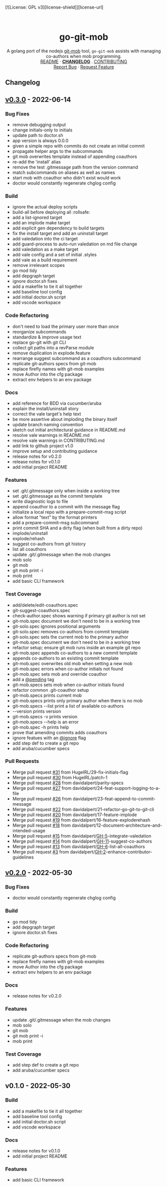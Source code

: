 <!-- PROJECT SHIELDS -->
<!--
*** https://www.markdownguide.org/basic-syntax/#reference-style-links
-->
[![License: GPL v3][license-shield]][license-url]
<!-- [![Issues][issues-shield]][issues-url] -->
<!-- [![Forks][forks-shield]][forks-url] -->
<!-- ![GitHub Contributors][contributors-shield] -->
<!-- ![GitHub Contributors Image][contributors-image-url] -->

<!-- PROJECT LOGO -->
<br />
<!-- vale Google.Headings = NO -->
<h1 align="center">go-git-mob</h1>
<!-- vale Google.Headings = YES -->

<p align="center">
  A golang port of the nodejs <a href="https://github.com/rkotze/git-mob">git-mob</a> tool,
  <code>go-git-mob</code> assists with managing co-authors when mob programming.
  <br />
  <a href="./README.md">README</a>
  ·
  <a href="./CHANGELOG.md"><strong>CHANGELOG</strong></a>
  .
  <a href="./CONTRIBUTING.md">CONTRIBUTING</a>
  <br />
  <!-- <a href="https://github.com/davidalpert/go-git-mob">View Demo</a>
  · -->
  <a href="https://github.com/davidalpert/go-git-mob/issues">Report Bug</a>
  ·
  <a href="https://github.com/davidalpert/go-git-mob/issues">Request Feature</a>
</p>

## Changelog


<a name="v0.3.0"></a>
## [v0.3.0] - 2022-06-14
### Bug Fixes
- remove debugging output
- change initials-only to initials
- update path to doctor.sh
- app version is always 0.0.0
- given a simple repo with commits do not create an initial commit
- propagate helper args to the subcommands
- git mob overwrites template instead of appending coauthors
- re-add the 'install' alias
- remove the test .gitmessage path from the version command
- match subcommands on aliases as well as names
- start mob with coauthor who didn't exist would work
- doctor would constantly regenerate chglog config

### Build
- ignore the actual deploy scripts
- build-all before deploying all :rollsafe:
- add a list-ignored target
- add an implode make target
- add explicit gen dependency to build targets
- fix the install target and add an uninstall target
- add valedation into the ci target
- add guard-process to auto-run valedation on md file change
- add valedation as a make target
- add vale config and a set of initial .styles
- add vale as a build requirement
- remove irrelevant scopes
- go mod tidy
- add depgraph target
- ignore doctor.sh fixes
- add a makefile to tie it all together
- add baseline tool config
- add initial doctor.sh script
- add vscode workspace

### Code Refactoring
- don't need to load the primary user more than once
- reorganize subcommands
- standardize & improve usage text
- replace go-git with git CLI
- collect git paths into a revParse module
- remove duplication in explode.feature
- rearrange suggest subcommand as a coauthors subcommand
- replicate git-authors specs from git-mob
- replace firefly names with git-mob examples
- move Author into the cfg package
- extract env helpers to an env package

### Docs
- add reference for BDD via cucumber/aruba
- explain the install/uninstall story
- correct the vale target's help text
- be more assertive about imploding the binary itself
- update branch naming convention
- sketch out initial architectural guidance in README.md
- resolve vale warnings in README.md
- resolve vale warnings in CONTRIBUTING.md
- add link to github project v1.0
- improve setup and contributing guidance
- release notes for v0.2.0
- release notes for v0.1.0
- add initial project README

### Features
- set .git/.gitmessage only when inside a working tree
- set .git/.gitmessage as the commit template
- write diagnostic logs to file
- append coauthor to a commit with the message flag
- initialize a local repo with a prepare-commit-msg script
- allow format "text" by the format printers
- add a prepare-commit-msg subcommand
- print commit SHA and a dirty flag (when built from a dirty repo)
- implode/uninstall
- explode/rehash
- suggest co-authors from git history
- list all coauthors
- update .git/.gitmessage when the mob changes
- mob solo
- git mob
- git mob print -i
- mob print
- add basic CLI framework

### Test Coverage
- add/delete/edit-coauthors.spec
- git-suggest-coauthors.spec
- check-author.spec shows warning if primary git author is not set
- git-mob.spec document we don't need to be in a working tree
- git-solo.spec ignores positional arguments
- git-solo.spec removes co-authors from commit template
- git-solo.spec sets the current mob to the primary author
- git-mob.spec document we don't need to be in a working tree
- refactor setup; ensure git mob runs inside an example git repo
- git-mob.spec appends co-authors to a new commit template
- appends co-authors to an existing commit template
- git-mob.spec overwrites old mob when setting a new mob
- git-mob.spec errors when co-author initials not found
- git-mob.spec sets mob and override coauthor
- add a [@pending](https://github.com/pending) tag
- git-mob.specs sets mob when co-author initials found
- refactor common .git-coauthor setup
- git-mob.specs prints current mob
- git-mob.specs prints only primary author when there is no mob
- git-mob.specs --list print a list of available co-authors
- --version prints version
- git-mob.specs -v prints version
- git-mob.specs --help is an error
- git-mob.spec -h prints help
- prove that amending commits adds coauthors
- ignore featues with an [@ignore](https://github.com/ignore) flag
- add step def to create a git repo
- add aruba/cucumber specs

### Pull Requests
- Merge pull request [#31](https://github.com/davidalpert/go-git-mob/issues/31) from HugeIRL/29-fix-initials-flag
- Merge pull request [#30](https://github.com/davidalpert/go-git-mob/issues/30) from HugeIRL/patch-1
- Merge pull request [#28](https://github.com/davidalpert/go-git-mob/issues/28) from davidalpert/parity-specs
- Merge pull request [#27](https://github.com/davidalpert/go-git-mob/issues/27) from davidalpert/24-feat-support-logging-to-a-file
- Merge pull request [#26](https://github.com/davidalpert/go-git-mob/issues/26) from davidalpert/23-feat-append-to-commit-message
- Merge pull request [#22](https://github.com/davidalpert/go-git-mob/issues/22) from davidalpert/21-refactor-go-git-to-git-cli
- Merge pull request [#20](https://github.com/davidalpert/go-git-mob/issues/20) from davidalpert/17-feature-implode
- Merge pull request [#19](https://github.com/davidalpert/go-git-mob/issues/19) from davidalpert/16-feature-exploderehash
- Merge pull request [#18](https://github.com/davidalpert/go-git-mob/issues/18) from davidalpert/12-document-architecture-and-intended-usage
- Merge pull request [#15](https://github.com/davidalpert/go-git-mob/issues/15) from davidalpert/[GH-5](https://github.com/davidalpert/go-git-mob/issues/5)-integrate-valedation
- Merge pull request [#14](https://github.com/davidalpert/go-git-mob/issues/14) from davidalpert/[GH-11](https://github.com/davidalpert/go-git-mob/issues/11)-suggest-co-authors
- Merge pull request [#13](https://github.com/davidalpert/go-git-mob/issues/13) from davidalpert/[GH-6](https://github.com/davidalpert/go-git-mob/issues/6)-list-all-coauthors
- Merge pull request [#3](https://github.com/davidalpert/go-git-mob/issues/3) from davidalpert/[GH-2](https://github.com/davidalpert/go-git-mob/issues/2)-enhance-contributor-guidelines


<a name="v0.2.0"></a>
## [v0.2.0] - 2022-05-30
### Bug Fixes
- doctor would constantly regenerate chglog config

### Build
- go mod tidy
- add depgraph target
- ignore doctor.sh fixes

### Code Refactoring
- replicate git-authors specs from git-mob
- replace firefly names with git-mob examples
- move Author into the cfg package
- extract env helpers to an env package

### Docs
- release notes for v0.2.0

### Features
- update .git/.gitmessage when the mob changes
- mob solo
- git mob
- git mob print -i
- mob print

### Test Coverage
- add step def to create a git repo
- add aruba/cucumber specs


<a name="v0.1.0"></a>
## v0.1.0 - 2022-05-30
### Build
- add a makefile to tie it all together
- add baseline tool config
- add initial doctor.sh script
- add vscode workspace

### Docs
- release notes for v0.1.0
- add initial project README

### Features
- add basic CLI framework


[Unreleased]: https://github.com/davidalpert/go-git-mob/compare/v0.3.0...HEAD
[v0.3.0]: https://github.com/davidalpert/go-git-mob/compare/v0.2.0...v0.3.0
[v0.2.0]: https://github.com/davidalpert/go-git-mob/compare/v0.1.0...v0.2.0
